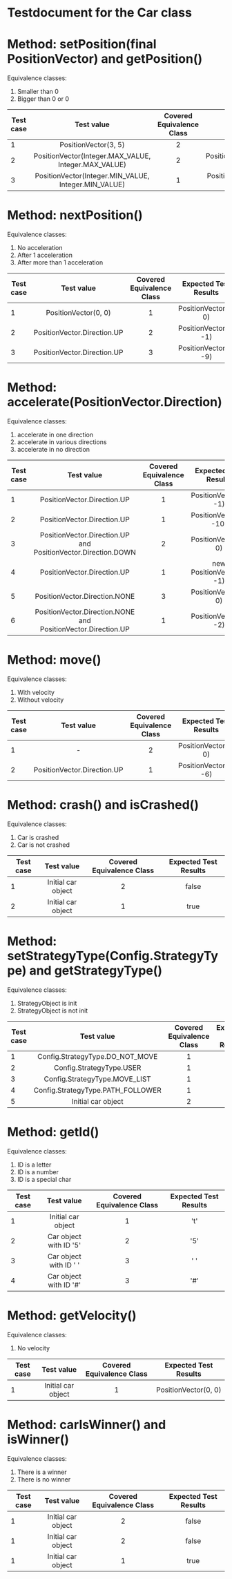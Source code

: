 # Testdocument for the Car  class

# Method: setPosition(final PositionVector) and getPosition()

Equivalence classes:

1. Smaller than 0
1. Bigger than 0 or 0

| Test case     |   Test value   |  Covered Equivalence Class |  Expected Test Results |
|	----------	|:-------------:	|:------:							|:------:|
| 1 |    PositionVector(3, 5)    | 2          |          PositionVector(3, 5)                  |     
| 2 |     PositionVector(Integer.MAX_VALUE, Integer.MAX_VALUE)      |    2           |           PositionVector(Integer.MAX_VALUE, Integer.MAX_VALUE)                 |
| 3 |    PositionVector(Integer.MIN_VALUE, Integer.MIN_VALUE)       |    1            |           PositionVector(Integer.MIN_VALUE, Integer.MIN_VALUE)                 |              

# Method: nextPosition()

Equivalence classes:

1. No acceleration
1. After 1 acceleration
1. After more than 1 acceleration

| Test case     |   Test value   |  Covered Equivalence Class |  Expected Test Results |
|	----------	|:-------------:	|:------:							|:------:|
| 1 |   PositionVector(0, 0)    | 1          |          PositionVector(0, 0)|     
| 2 |    PositionVector.Direction.UP      |    2            | PositionVector(0, -1)                 |
| 3 |    PositionVector.Direction.UP       |    3            | PositionVector(0, -9) |    

# Method: accelerate(PositionVector.Direction)

Equivalence classes:

1. accelerate in one direction
1. accelerate in various directions
1. accelerate in no direction

| Test case     |   Test value   |  Covered Equivalence Class |  Expected Test Results |
|	----------	|:-------------:	|:------:							|:------:|
| 1 |   PositionVector.Direction.UP    | 1          | PositionVector(0, -1)|     
| 2 |    PositionVector.Direction.UP      |    1            | PositionVector(0, -10)    |
| 3 |    PositionVector.Direction.UP and PositionVector.Direction.DOWN      |    2           | PositionVector(0, 0) |
| 4 |    PositionVector.Direction.UP       |    1            | new PositionVector(0, -1) | 
| 5 |    PositionVector.Direction.NONE       |    3            | PositionVector(0, 0) |
| 6 |    PositionVector.Direction.NONE and PositionVector.Direction.UP       |    1            | PositionVector(0, -2) | 

# Method: move()

Equivalence classes:

1. With velocity
1. Without velocity

| Test case     |   Test value   |  Covered Equivalence Class |  Expected Test Results |
|	----------	|:-------------:	|:------:							|:------:|
| 1 |   -   | 2         | PositionVector(0, 0)|     
| 2 |    PositionVector.Direction.UP      |    1            | PositionVector(0, -6)   |

# Method: crash() and isCrashed()

Equivalence classes:

1. Car is crashed
1. Car is not crashed

| Test case     |   Test value   |  Covered Equivalence Class |  Expected Test Results |
|	----------	|:-------------:	|:------:							|:------:|
| 1 |   Initial car object   | 2         | false|     
| 2 |    Initial car object     |    1            | true   |

# Method: setStrategyType(Config.StrategyType) and getStrategyType()

Equivalence classes:

1. StrategyObject is init
1. StrategyObject is not init

| Test case     |   Test value   |  Covered Equivalence Class |  Expected Test Results |
|	----------	|:-------------:	|:------:							|:------:|
| 1 |   Config.StrategyType.DO_NOT_MOVE  | 1         | true|     
| 2 |   Config.StrategyType.USER     |    1            | true   |
| 3 |   Config.StrategyType.MOVE_LIST    |    1            | true   |
| 4 |   Config.StrategyType.PATH_FOLLOWER   |    1            | true
| 5 |   Initial car object    |    2            | null   |


# Method: getId()

Equivalence classes:

1. ID is a letter
1. ID is a number
1. ID is a special char

| Test case     |   Test value   |  Covered Equivalence Class |  Expected Test Results |
|	----------	|:-------------:	|:------:							|:------:|
| 1 |   Initial car object  | 1         | 't'|     
| 2 |   Car object with ID '5'     |    2            | '5'  |
| 3 |   Car object with ID ' '    |    3            | ' '  |
| 4 |   Car object with ID '#'    |    3            | '#'   |

# Method: getVelocity()

Equivalence classes:

1. No velocity

| Test case     |   Test value   |  Covered Equivalence Class |  Expected Test Results |
|	----------	|:-------------:	|:------:							|:------:|
| 1 |   Initial car object  | 1         | PositionVector(0, 0)|   

# Method: carIsWinner() and isWinner()

Equivalence classes:

1. There is a winner
1. There is no winner

| Test case     |   Test value   |  Covered Equivalence Class |  Expected Test Results |
|	----------	|:-------------:	|:------:							|:------:|
| 1 |   Initial car object  | 2         | false|  
| 1 |   Initial car object  | 2         | false|   
| 1 |   Initial car object  | 1         | true|   
